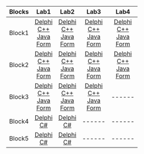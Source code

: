 <table>
    <thead>
        <tr>
            <th>Blocks</th>
            <th>Lab1</th>
            <th>Lab2</th>
            <th>Lab3</th>
            <th>Lab4</th>
        </tr>
    </thead>
    <tbody>
        <tr>
            <td align="center">Block1</td>
            <td align="center">
                <a href = "https://github.com/pavello06/OAiP/blob/master/Block1/Lab11/Delphi/Lab11.dpr">Delphi</a><br>
                <a href = "https://github.com/pavello06/OAiP/blob/master/Block1/Lab11/C%2B%2B/Lab11/Lab11.cpp">C++</a><br>
                <a href = "https://github.com/pavello06/OAiP/blob/master/Block1/Lab11/Java/Lab11/src/Main.java">Java</a><br>
                <a href = "https://github.com/pavello06/OAiP/blob/main/Forms/Lab11/ApplicationLab11.dpr">Form</a>
            </td>
            <td align="center">
                <a href = "https://github.com/pavello06/OAiP/blob/master/Block1/Lab12/Delphi/Project2.dpr">Delphi</a><br>
                <a href = "https://github.com/pavello06/OAiP/blob/master/Block1/Lab12/C%2B%2B/Task/Task.cpp">C++</a><br>
                <a href = "https://github.com/pavello06/OAiP/blob/master/Block1/Lab12/Java/task/src/Main.java">Java</a><br>
                <a href = "https://github.com/pavello06/OAiP/blob/main/Forms/Lab12/ApplicationLab12.dpr">Form</a>
            </td>
            <td align="center">
                <a href = "https://github.com/pavello06/OAiP/blob/master/Block1/Lab13/Delphi/Project3.dpr">Delphi</a><br>
                <a href = "https://github.com/pavello06/OAiP/blob/master/Block1/Lab13/C%2B%2B/Task/Task.cpp">C++</a><br>
                <a href = "https://github.com/pavello06/OAiP/tree/master/Block1/Lab13/Java/untitled/src/Main.java">Java</a><br>
                <a href = "https://github.com/pavello06/OAiP/blob/main/Forms/Lab13/ApplicationLab13.dpr">Form</a>
            </td>
            <td align="center">
                <a href = "https://github.com/pavello06/OAiP/blob/master/Block1/Lab14/Delphi/Project4.dpr">Delphi</a><br>
                <a href = "https://github.com/pavello06/OAiP/blob/master/Block1/Lab14/C%2B%2B/Task/Task.cpp">C++</a><br>
                <a href = "https://github.com/pavello06/OAiP/tree/master/Block1/Lab14/Java/untitled/src/Main.java">Java</a><br>
                <a href = "https://github.com/pavello06/OAiP/blob/main/Forms/Lab14/ApplicationLab14.dpr">Form</a>
            </td>
        </tr>
        <tr>
            <td align="center">Block2</td>
            <td align="center">
                <a href = "https://github.com/pavello06/OAiP/blob/master/Block2/Lab21/Delphi/Lab21.dpr">Delphi</a><br>
                <a href = "https://github.com/pavello06/OAiP/blob/master/Block2/Lab21/C%2B%2B/Lab21/Lab21.cpp">C++</a><br>
                <a href = "https://github.com/pavello06/OAiP/blob/master/Block2/Lab21/Java/Lab21/src/Main.java">Java</a><br>
                <a href = "https://github.com/pavello06/OAiP/blob/main/Forms/Lab21/ApplicationLab21.dpr">Form</a>
            </td>
            <td align="center">
                <a href = "https://github.com/pavello06/OAiP/blob/master/Block2/Lab22/Delphi/Lab22.dpr">Delphi</a><br>
                <a href = "https://github.com/pavello06/OAiP/blob/master/Block2/Lab22/C%2B%2B/Lab22/Lab22.cpp">C++</a><br>
                <a href = "https://github.com/pavello06/OAiP/blob/master/Block2/Lab22/Java/Lab22/src/Main.java">Java</a><br>
                <a href = "https://github.com/pavello06/OAiP/blob/main/Forms/Lab22/ApplicationLab22.dpr">Form</a>
            </td>
            <td align="center">
                <a href = "https://github.com/pavello06/OAiP/blob/master/Block2/Lab23/Delphi/Lab23.dpr">Delphi</a><br>
                <a href = "https://github.com/pavello06/OAiP/blob/master/Block2/Lab23/C%2B%2B/Lab23/Lab23.cpp">C++</a><br>
                <a href = "https://github.com/pavello06/OAiP/blob/master/Block2/Lab23/Java/Lab23/src/Main.java">Java</a><br>
                <a href = "https://github.com/pavello06/OAiP/blob/main/Forms/Lab23/ApplicationLab23.dpr">Form</a>
            </td>
            <td align="center">
                <a href = "https://github.com/pavello06/OAiP/blob/master/Block2/Lab24/Delphi/Lab24.dpr">Delphi</a><br>
                <a href = "https://github.com/pavello06/OAiP/blob/master/Block2/Lab23/C%2B%2B/Lab23/Lab23.cpp">C++</a><br>
                <a href = "https://github.com/pavello06/OAiP/blob/master/Block2/Lab24/Java/Lab24/src/Main.java">Java</a><br>
                <a href = "https://github.com/pavello06/OAiP/blob/main/Forms/Lab24/ApplicationLab24.dpr">Form</a>
            </td>
        </tr>
        <tr>
            <td align="center">Block3</td>
            <td align="center">
                <a href = "https://github.com/pavello06/OAiP/blob/master/Block3/Lab31/Delphi/Lab31.dpr">Delphi</a><br>
                <a href = "https://github.com/pavello06/OAiP/blob/master/Block3/Lab31/C%2B%2B/Lab31/Lab31.cpp">C++</a><br>
                <a href = "https://github.com/pavello06/OAiP/blob/master/Block3/Lab31/Java/Lab31/src/Main.java">Java</a><br>
                <a href = "https://github.com/pavello06/OAiP/blob/main/Forms/Lab31/ApplicationLab31.dpr">Form</a>
            </td>
            <td align="center">
                <a href = "https://github.com/pavello06/OAiP/blob/master/Block3/Lab32/Delphi/Lab32.dpr">Delphi</a><br>
                <a href = "https://github.com/pavello06/OAiP/blob/master/Block3/Lab32/C%2B%2B/Lab32/Lab32.cpp">C++</a><br>
                <a href = "https://github.com/pavello06/OAiP/blob/master/Block3/Lab32/Java/Lab32/src/Main.java">Java</a><br>
                <a href = "https://github.com/pavello06/OAiP/blob/main/Forms/Lab32/ApplicationLab32.dpr">Form</a>
            </td>
            <td align="center">
                <a href = "https://github.com/pavello06/OAiP/blob/master/Block3/Lab33/Delphi/Lab33.dpr">Delphi</a><br>
                <a href = "https://github.com/pavello06/OAiP/blob/master/Block3/Lab33/C%2B%2B/Lab33/Lab33.cpp">C++</a><br>
                <a href = "https://github.com/pavello06/OAiP/blob/master/Block3/Lab33/Java/Lab33/src/Main.java">Java</a><br>
                <a href = "https://github.com/pavello06/OAiP/blob/main/Forms/Lab33/ApplicationLab33.dpr">Form</a>
            </td>
            <td align="center">------</td>
        </tr>
        <tr>
            <td align="center">Block4</td>
            <td align="center">
                <a href = "https://github.com/pavello06/Labs/blob/main/Block4/Lab1/Delphi/Win32/Debug/ApplicationLab41.exe">Delphi</a><br>
                <a href = "https://github.com/pavello06/Labs/blob/main/Block4/Lab1/C%23/C%23.cs">C#</a><br>
            </td>
            <td align="center">
                <a href = "https://github.com/pavello06/Labs/blob/main/Block4/Lab2/Delphi/Win32/Debug/ApplicationLab42.exe">Delphi</a><br>
                <a href = "https://github.com/pavello06/Labs/blob/main/Block4/Lab2/C%23/C%23.cs">C#</a><br>
            </td>
            <td align="center">------</td>
            <td align="center">------</td>
        </tr>
        <tr>
            <td align="center">Block5</td>
            <td align="center">
                <a href = "https://github.com/pavello06/Labs/blob/main/Block5/Lab1/Delphi/Win32/Debug/ApplicationLab51.exe">Delphi</a><br>
                <a href = "https://github.com/pavello06/Labs/blob/main/Block5/Lab1/C%23/C%23.cs">C#</a><br>
            </td>
            <td align="center">
                <a href = "https://github.com/pavello06/Labs/blob/main/Block5/Lab2/Delphi/Win32/Debug/ApplicationLab52.exe">Delphi</a><br>
                <a href = "https://github.com/pavello06/Labs/blob/main/Block5/Lab2/C%23/C%23.cs">C#</a><br>
            </td>
            <td align="center">------</td>
            <td align="center">------</td>
        </tr>
    </tbody>
</table>
